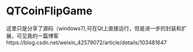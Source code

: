 # QTCoinFlipGame

这里只是分享了源码（windows7),可在Qt上直接运行，但是进一步的封装和扩展，可见我的一篇博客https://blog.csdn.net/weixin_42579072/article/details/103481647
